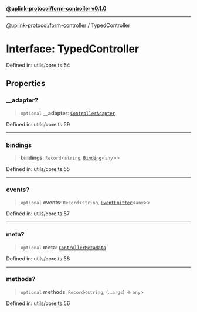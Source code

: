 [**@uplink-protocol/form-controller v0.1.0**](../README.md)

***

[@uplink-protocol/form-controller](../globals.md) / TypedController

# Interface: TypedController

Defined in: utils/core.ts:54

## Properties

### \_\_adapter?

> `optional` **\_\_adapter**: [`ControllerAdapter`](ControllerAdapter.md)

Defined in: utils/core.ts:59

***

### bindings

> **bindings**: `Record`\<`string`, [`Binding`](../classes/Binding.md)\<`any`\>\>

Defined in: utils/core.ts:55

***

### events?

> `optional` **events**: `Record`\<`string`, [`EventEmitter`](../classes/EventEmitter.md)\<`any`\>\>

Defined in: utils/core.ts:57

***

### meta?

> `optional` **meta**: [`ControllerMetadata`](ControllerMetadata.md)

Defined in: utils/core.ts:58

***

### methods?

> `optional` **methods**: `Record`\<`string`, (...`args`) => `any`\>

Defined in: utils/core.ts:56
